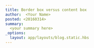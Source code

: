 ```yaml
---
title: Border box versus content box
author:  <Your Name>
posted: <20160314>
summary:
  <your summary here>
_options:
  layout: app/layouts/blog.static.hbs
---
```

